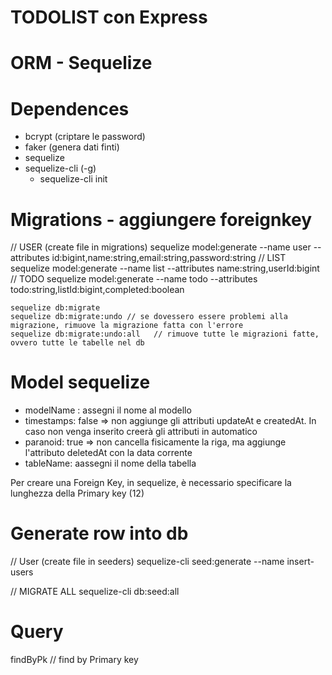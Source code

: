 # TODOLIST con Express

# ORM - Sequelize

# Dependences
- bcrypt (criptare le password)
- faker (genera dati finti)
- sequelize
- sequelize-cli (-g)
    - sequelize-cli init

# Migrations - aggiungere foreignkey
// USER (create file in migrations)
    sequelize model:generate --name user --attributes id:bigint,name:string,email:string,password:string
// LIST
    sequelize model:generate --name list --attributes name:string,userId:bigint
// TODO
    sequelize model:generate --name todo --attributes todo:string,listId:bigint,completed:boolean

    sequelize db:migrate   
    sequelize db:migrate:undo // se dovessero essere problemi alla migrazione, rimuove la migrazione fatta con l'errore
    sequelize db:migrate:undo:all   // rimuove tutte le migrazioni fatte, ovvero tutte le tabelle nel db


# Model sequelize
- modelName : assegni il nome al modello
- timestamps: false => non aggiunge gli attributi updateAt e createdAt. In caso non venga inserito creerà gli attributi in automatico
- paranoid: true => non cancella fisicamente la riga, ma aggiunge l'attributo deletedAt con la data corrente
- tableName: aassegni il nome della tabella

Per creare una Foreign Key, in sequelize, è necessario specificare la lunghezza della Primary key (12)

# Generate row into db
// User (create file in seeders)
    sequelize-cli seed:generate --name insert-users

// MIGRATE ALL
    sequelize-cli db:seed:all


# Query
findByPk    // find by Primary key